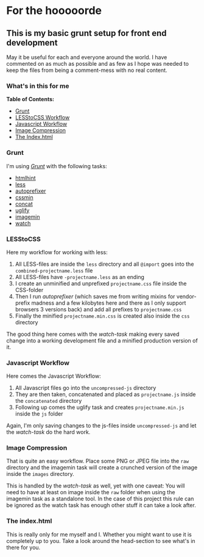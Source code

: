 # For the hooooorde
## This is my basic grunt setup for front end development

May it be useful for each and everyone around the world. I have commented on as much as possible and as few as I hope was needed to keep the files from being a comment-mess with no real content.

### What's in this for me

**Table of Contents:**

- [Grunt](#grunt)
- [LESStoCSS Workflow](#lesstocss)
- [Javascript Workflow](#javascript-workflow)
- [Image Compression](#image-compression)
- [The Index.html](#the-indexhtml)

### Grunt

I'm using *[Grunt](http://gruntjs.com)* with the following tasks:

- [htmlhint](https://github.com/yaniswang/grunt-htmlhint)
- [less](https://github.com/gruntjs/grunt-contrib-less)
- [autoprefixer](https://github.com/nDmitry/grunt-autoprefixer)
- [cssmin](https://github.com/gruntjs/grunt-contrib-cssmin)
- [concat](https://github.com/gruntjs/grunt-contrib-concat)
- [uglify](https://github.com/gruntjs/grunt-contrib-uglify)
- [imagemin](https://github.com/gruntjs/grunt-contrib-imagemin)
- [watch](https://github.com/gruntjs/grunt-contrib-watch)

### LESStoCSS

Here my workflow for working with less:

1. All LESS-files are inside the `less` directory and all `@import` goes into the `combined-projectname.less` file
2. All LESS-files have `-projectname.less` as an ending
3. I create an unminified and unprefixed `projectname.css` file inside the CSS-folder
4. Then I run *autoprefixer* (which saves me from writing mixins for vendor-prefix madness and a few kilobytes here and there as I only support browsers 3 versions back) and add all prefixes to `projectname.css`
5. Finally the minified `projectname.min.css` is created also inside the `css` directory

The good thing here comes with the *watch-task* making every saved change into a working development file and a minified production version of it.

### Javascript Workflow

Here comes the Javascript Workflow:

1. All Javascript files go into the `uncompressed-js` directory
2. They are then taken, concatenated and placed as `projectname.js` inside the `concatenated` directory
3. Following up comes the uglify task and creates `projectname.min.js` inside the `js` folder

Again, I'm only saving changes to the js-files inside `uncompressed-js` and let the *watch-task* do the hard work.

### Image Compression

That is quite an easy workflow. Place some PNG or JPEG file into the `raw` directory and the imagemin task will create a crunched version of the image inside the `images` directory.

This is handled by the *watch-task* as well, yet with one caveat: You will need to have at least on image inside the `raw` folder when using the imagemin task as a standalone tool. In the case of this project this rule can be ignored as the watch task has enough other stuff it can take a look after.

### The index.html

This is really only for me myself and I. Whether you might want to use it is completely up to you. Take a look around the head-section to see what's in there for you.
